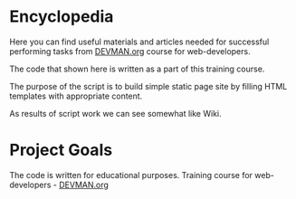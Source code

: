 # Encyclopedia

Here you can find useful materials and articles needed for successful performing tasks from [DEVMAN.org](https://devman.org) course for web-developers. <br />

The code that shown here is written as a part of this training course.<br />

The purpose of the script is to build simple static page site by filling HTML templates with appropriate content. <br />

As results of script work we can see somewhat like Wiki.

# Project Goals

The code is written for educational purposes. Training course for web-developers - [DEVMAN.org](https://devman.org)
